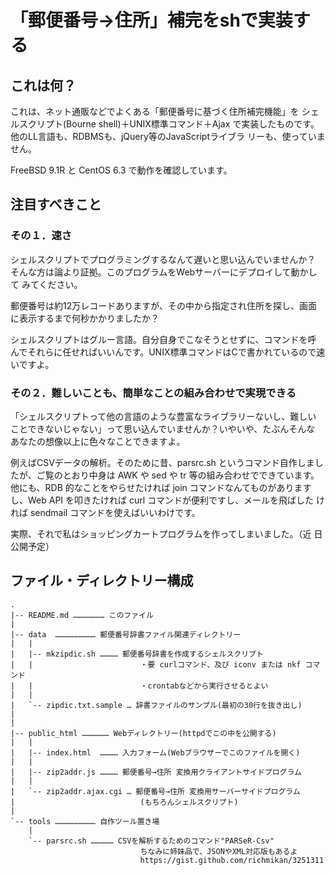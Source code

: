 # 「郵便番号→住所」補完をshで実装する

## これは何？

これは、ネット通販などでよくある「郵便番号に基づく住所補完機能」を
シェルスクリプト(Bourne shell)＋UNIX標準コマンド＋Ajax
で実装したものです。他のLL言語も、RDBMSも、jQuery等のJavaScriptライブラ
リーも、使っていません。

FreeBSD 9.1R と CentOS 6.3 で動作を確認しています。


## 注目すべきこと

### その１．速さ

シェルスクリプトでプログラミングするなんて遅いと思い込んでいませんか？
そんな方は論より証拠。このプログラムをWebサーバーにデプロイして動かして
みてください。

郵便番号は約12万レコードありますが、その中から指定され住所を探し、画面
に表示するまで何秒かかりましたか？

シェルスクリプトはグルー言語。自分自身でこなそうとせずに、コマンドを呼
んでそれらに任せればいいんです。UNIX標準コマンドはCで書かれているので速
いですよ。


### その２．難しいことも、簡単なことの組み合わせで実現できる

「シェルスクリプトって他の言語のような豊富なライブラリーないし、難しい
ことできないじゃない」って思い込んでいませんか？いやいや、たぶんそんな
あなたの想像以上に色々なことできますよ。

例えばCSVデータの解析。そのために昔、parsrc.sh というコマンド自作しまし
たが、ご覧のとおり中身は AWK や sed や tr 等の組み合わせでできています。
他にも、RDB 的なことをやらせたければ join コマンドなんてものがあります
し、Web API を叩きたければ curl コマンドが便利ですし、メールを飛ばした
ければ sendmail コマンドを使えばいいわけです。

実際、それで私はショッピングカートプログラムを作ってしまいました。（近
日公開予定）



## ファイル・ディレクトリー構成

```
.
|-- README.md ………………… このファイル
|
|-- data  ……………………… 郵便番号辞書ファイル関連ディレクトリー
|   |
|   |-- mkzipdic.sh ………… 郵便番号辞書を作成するシェルスクリプト
|   |                        ・要 curlコマンド、及び iconv または nkf コマンド
|   |                        ・crontabなどから実行させるとよい
|   |
|   `-- zipdic.txt.sample … 辞書ファイルのサンプル(最初の30行を抜き出し)
|
|
|-- public_html ……………… Webディレクトリー(httpdでこの中を公開する)
|   |
|   |-- index.html  ………… 入力フォーム(Webブラウザーでこのファイルを開く)
|   |
|   |-- zip2addr.js ………… 郵便番号→住所 変換用クライアントサイドプログラム
|   |
|   `-- zip2addr.ajax.cgi … 郵便番号→住所 変換用サーバーサイドプログラム
|                            (もちろんシェルスクリプト)
|
`-- tools ……………………… 自作ツール置き場
    |
    `-- parsrc.sh …………… CSVを解析するためのコマンド"PARSeR-Csv"
                             ちなみに姉妹品で、JSONやXML対応版もあるよ
                             https://gist.github.com/richmikan/3251311
```
